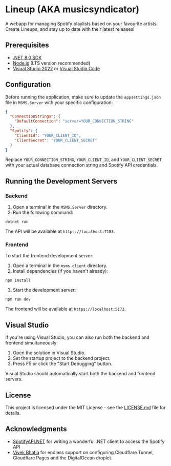 # Lineup (AKA musicsyndicator)

A webapp for managing Spotify playlists based on your favourite artists. Create Lineups, and stay up to date with their latest releases!


## Prerequisites

- [.NET 8.0 SDK](https://dotnet.microsoft.com/download/dotnet/8.0)
- [Node.js](https://nodejs.org/) (LTS version recommended)
- [Visual Studio 2022](https://visualstudio.microsoft.com/vs/) or [Visual Studio Code](https://code.visualstudio.com/)

## Configuration

Before running the application, make sure to update the `appsettings.json` file in `MSMS.Server` with your specific configuration:

```json
{
  "ConnectionStrings": {
    "DefaultConnection": "server=YOUR_CONNECTION_STRING"
  },
  "Spotify": {
    "ClientId": "YOUR_CLIENT_ID",
    "ClientSecret": "YOUR_CLIENT_SECRET"
  }
}
```

Replace `YOUR_CONNECTION_STRING`, `YOUR_CLIENT_ID`, and `YOUR_CLIENT_SECRET` with your actual database connection string and Spotify API credentials.

## Running the Development Servers

### Backend 


1. Open a terminal in the `MSMS.Server` directory.
2. Run the following command:

```
dotnet run
```

The API will be available at `https://localhost:7183`.

### Frontend

To start the frontend development server:

1. Open a terminal in the `msms.client` directory.
2. Install dependencies (if you haven't already):

```
npm install
```

3. Start the development server:

```
npm run dev
```

The frontend will be available at `https://localhost:5173`.

## Visual Studio

If you're using Visual Studio, you can also run both the backend and frontend simultaneously:

1. Open the solution in Visual Studio.
2. Set the startup project to the backend project.
3. Press F5 or click the "Start Debugging" button.

Visual Studio should automatically start both the backend and frontend servers.

## License

This project is licensed under the MIT License - see the [LICENSE.md](LICENSE.md) file for details.

## Acknowledgments

- [SpotifyAPI.NET](https://github.com/JohnnyCrazy/SpotifyAPI-NET) for writing a wonderful .NET client to access the Spotify API
- [Vivek Bhatia](https://github.com/bhatiavivek/) for endless support on configuring Cloudflare Tunnel, Cloudflare Pages and the DigitalOcean droplet.
